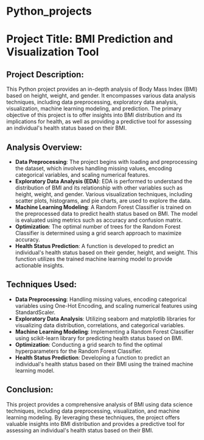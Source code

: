 # Python_projects
# Project Title: BMI Prediction and Visualization Tool

## Project Description:
This Python project provides an in-depth analysis of Body Mass Index (BMI) based on height, weight, and gender. It encompasses various data analysis techniques, including data preprocessing, exploratory data analysis, visualization, machine learning modeling, and prediction. The primary objective of this project is to offer insights into BMI distribution and its implications for health, as well as providing a predictive tool for assessing an individual's health status based on their BMI.

## Analysis Overview:
- **Data Preprocessing**: The project begins with loading and preprocessing the dataset, which involves handling missing values, encoding categorical variables, and scaling numerical features.
- **Exploratory Data Analysis (EDA)**: EDA is performed to understand the distribution of BMI and its relationship with other variables such as height, weight, and gender. Various visualization techniques, including scatter plots, histograms, and pie charts, are used to explore the data.
- **Machine Learning Modeling**: A Random Forest Classifier is trained on the preprocessed data to predict health status based on BMI. The model is evaluated using metrics such as accuracy and confusion matrix.
- **Optimization**: The optimal number of trees for the Random Forest Classifier is determined using a grid search approach to maximize accuracy.
- **Health Status Prediction**: A function is developed to predict an individual's health status based on their gender, height, and weight. This function utilizes the trained machine learning model to provide actionable insights.

## Techniques Used:
- **Data Preprocessing**: Handling missing values, encoding categorical variables using One-Hot Encoding, and scaling numerical features using StandardScaler.
- **Exploratory Data Analysis**: Utilizing seaborn and matplotlib libraries for visualizing data distribution, correlations, and categorical variables.
- **Machine Learning Modeling**: Implementing a Random Forest Classifier using scikit-learn library for predicting health status based on BMI.
- **Optimization**: Conducting a grid search to find the optimal hyperparameters for the Random Forest Classifier.
- **Health Status Prediction**: Developing a function to predict an individual's health status based on their BMI using the trained machine learning model.

## Conclusion:
This project provides a comprehensive analysis of BMI using data science techniques, including data preprocessing, visualization, and machine learning modeling. By leveraging these techniques, the project offers valuable insights into BMI distribution and provides a predictive tool for assessing an individual's health status based on their BMI.
